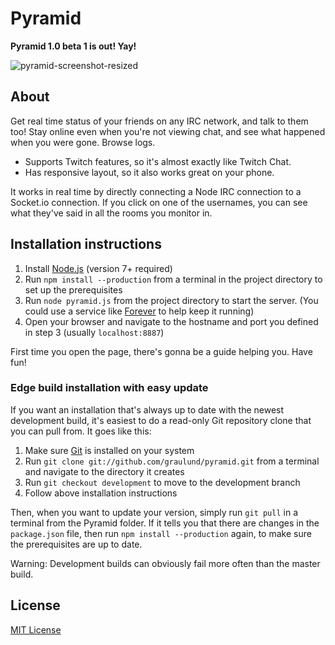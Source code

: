 Pyramid
=======

**Pyramid 1.0 beta 1 is out! Yay!**

![pyramid-screenshot-resized](https://cloud.githubusercontent.com/assets/80858/24841349/cd66d46e-1d82-11e7-9108-b7e4295413e0.png)

## About

Get real time status of your friends on any IRC network, and talk to them too! Stay online even when you're not viewing chat, and see what happened when you were gone. Browse logs. 

* Supports Twitch features, so it's almost exactly like Twitch Chat.
* Has responsive layout, so it also works great on your phone.

It works in real time by directly connecting a Node IRC connection to a Socket.io connection. If you click on one of the usernames, you can see what they've said in all the rooms you monitor in.

## Installation instructions

1. Install [Node.js](http://nodejs.org/) (version 7+ required)
2. Run `npm install --production` from a terminal in the project directory to set up the prerequisites
3. Run `node pyramid.js` from the project directory to start the server. (You could use a service like [Forever](https://github.com/foreverjs/forever) to help keep it running)
4. Open your browser and navigate to the hostname and port you defined in step 3 (usually `localhost:8887`)

First time you open the page, there's gonna be a guide helping you. Have fun!

### Edge build installation with easy update

If you want an installation that's always up to date with the newest development build, it's easiest to do a read-only Git repository clone that you can pull from. It goes like this:

1. Make sure [Git](https://git-scm.com/) is installed on your system
2. Run `git clone git://github.com/graulund/pyramid.git` from a terminal and navigate to the directory it creates
3. Run `git checkout development` to move to the development branch
4. Follow above installation instructions

Then, when you want to update your version, simply run `git pull` in a terminal from the Pyramid folder. If it tells you that there are changes in the `package.json` file, then run `npm install --production` again, to make sure the prerequisites are up to date.

Warning: Development builds can obviously fail more often than the master build.

## License
[MIT License](LICENSE)
